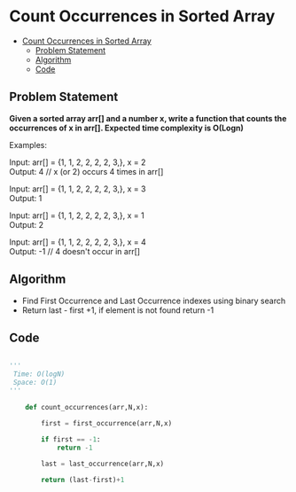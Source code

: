 # Count Occurrences in Sorted Array

- [Count Occurrences in Sorted Array](#count-occurrences-in-sorted-array)
  - [Problem Statement](#problem-statement)
  - [Algorithm](#algorithm)
  - [Code](#code)

## Problem Statement

**Given a sorted array arr[] and a number x, write a function that counts the occurrences of x in arr[]. Expected time complexity is O(Logn)**

Examples: 

  Input: arr[] = {1, 1, 2, 2, 2, 2, 3,},   x = 2  
  Output: 4 // x (or 2) occurs 4 times in arr[]

  Input: arr[] = {1, 1, 2, 2, 2, 2, 3,},   x = 3  
  Output: 1 

  Input: arr[] = {1, 1, 2, 2, 2, 2, 3,},   x = 1  
  Output: 2 

  Input: arr[] = {1, 1, 2, 2, 2, 2, 3,},   x = 4  
  Output: -1 // 4 doesn't occur in arr[] 

## Algorithm
- Find First Occurrence and Last Occurrence indexes using binary search
- Return last - first +1, if element is not found return -1

## Code
```python

'''
 Time: O(logN)
 Space: O(1)
'''
    
    def count_occurrences(arr,N,x):

        first = first_occurrence(arr,N,x)
        
        if first == -1:
            return -1

        last = last_occurrence(arr,N,x)

        return (last-first)+1

```